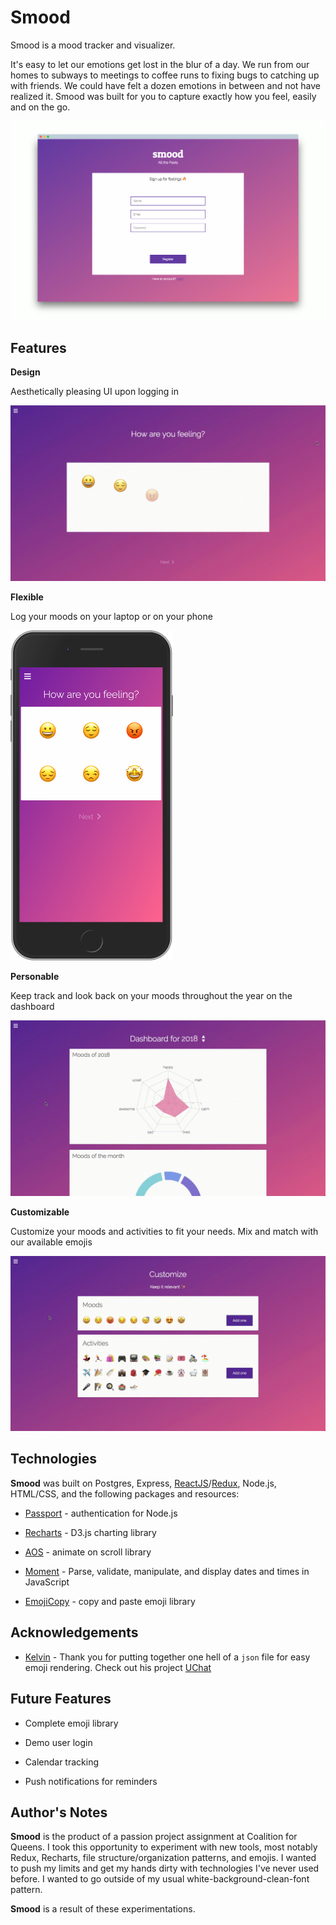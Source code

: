 # Smood

Smood is a mood tracker and visualizer. 

It's easy to let our emotions get lost in the blur of a day. We run from our homes to subways to meetings to coffee runs to fixing bugs to catching up with friends. We could have felt a dozen emotions in between and not have realized it. Smood was built for you to capture exactly how you feel, easily and on the go. 

![Signup](./assets/register-screely.png)

## Features 

**Design**

Aesthetically pleasing UI upon logging in 

![Home](./assets/home.gif)

**Flexible**

Log your moods on your laptop or on your phone 

<img src="./assets/home-mobile.png" width=260/>

**Personable**

Keep track and look back on your moods throughout the year on the dashboard 

![Dashboard](./assets/dashboard.gif)

**Customizable**

Customize your moods and activities to fit your needs. Mix and match with our available emojis 

![Customize](./assets/customize.gif)

## Technologies 

**Smood** was built on Postgres, Express, [ReactJS](https://reactjs.org/)/[Redux](https://redux.js.org/), Node.js, HTML/CSS, and the following packages and resources: 

* [Passport](http://www.passportjs.org/) - authentication for Node.js

* [Recharts](https://github.com/recharts/recharts/) - D3.js charting library 

* [AOS](https://michalsnik.github.io/aos/) - animate on scroll library 

* [Moment](https://www.npmjs.com/package/moment) - Parse, validate, manipulate, and display dates and times in JavaScript

* [EmojiCopy](https://www.emojicopy.com/) - copy and paste emoji library

## Acknowledgements 

* [Kelvin](https://github.com/kelvinrod9331) - Thank you for putting together one hell of a `json` file for easy emoji rendering. Check out his project [UChat](https://github.com/KelvinRod9331/uchat) 


## Future Features 

* Complete emoji library 

* Demo user login 

* Calendar tracking 

* Push notifications for reminders 

## Author's Notes  

**Smood** is the product of a passion project assignment at Coalition for Queens. I took this opportunity to experiment with new tools, most notably Redux, Recharts, file structure/organization patterns, and emojis. I wanted to push my limits and get my hands dirty with technologies I've never used before. I wanted to go outside of my usual white-background-clean-font pattern. 

**Smood** is a result of these experimentations. 